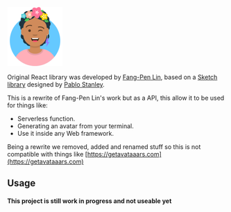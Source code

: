<img src='avataaars-example.png' style='width: 128px; height: 136px;'/>

Original React library was developed by [Fang-Pen Lin](https://twitter.com/fangpenlin), based on a [Sketch library](https://avataaars.com/) designed by [Pablo Stanley](https://twitter.com/pablostanley).

This is a rewrite of Fang-Pen Lin's work but as a API, this allow it to be used for things like: 
  - Serverless function.
  - Generating an avatar from your terminal.
  - Use it inside any Web framework.

Being a rewrite we removed, added and renamed stuff so this is not compatible with things like [https://getavataaars.com](https://getavataaars.com)

## Usage

#### This project is still work in progress and not useable yet

<!-- ## Demo

```
git clone https://github.com/ItsKerolos/react-native-avataaars
cd react-native-avataaars
npm install
npm run web
``` -->

<!-- ## Usage

```
npm install react-native-avatars --save
```

<!-- ```jsx
import * as React from 'react'
import Avatar from 'avataaars'

export default class MyComponent extends React.Component {
  render () {
    return 
      <div>
        Your avatar:
        <Avatar
          style={{width: '100px', height: '100px'}}
          avatarStyle='Circle'
          topType='LongHairMiaWallace'
          accessoriesType='Prescription02'
          hairColor='BrownDark'
          facialHairType='Blank'
          clotheType='Hoodie'
          clotheColor='PastelBlue'
          eyeType='Happy'
          eyebrowType='Default'
          mouthType='Smile'
          skinColor='Light'
        />
      </div>
  }
}
```

To showcase individual pieces of the avatar you can use the Piece component, for example:

```jsx
import * as React from 'react'
import {Piece} from 'avataaars';

export default class MyComponent extends React.Component {
  render () {
    return 
      <div>
        <Piece pieceType="mouth" pieceSize="100" mouthType="Eating"/>
        <Piece pieceType="eyes" pieceSize="100" eyeType="Dizzy"/>
        <Piece pieceType="eyebrows" pieceSize="100" eyebrowType="RaisedExcited"/>
        <Piece pieceType="accessories" pieceSize="100" accessoriesType="Round"/>
        <Piece pieceType="top" pieceSize="100" topType="LongHairFro" hairColor="Red"/>
        <Piece pieceType="facialHair" pieceSize="100" facialHairType="BeardMajestic"/>
        <Piece pieceType="clothe" pieceSize="100" clotheType="Hoodie" clotheColor="Red"/>
        <Piece pieceType="graphics" pieceSize="100" graphicType="Skull" />
        <Piece pieceType="skin" pieceSize="100" skinColor="Brown" />
      </div>
  }
}
```
